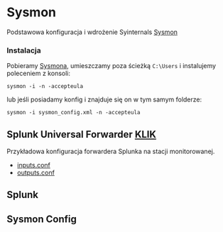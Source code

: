 # Sysmon
Podstawowa konfiguracja i wdrożenie Syinternals [Sysmon](https://technet.microsoft.com/en-us/sysinternals/sysmon)

### Instalacja

Pobieramy [Sysmona](https://technet.microsoft.com/en-us/sysinternals/sysmon), umieszczamy poza ścieżką `C:\Users` i instalujemy poleceniem z konsoli:
```
sysmon -i -n -accepteula
```
lub jeśli posiadamy konfig i znajduje się on w tym samym folderze:

```
sysmon -i sysmon_config.xml -n -accepteula
```

## Splunk Universal Forwarder [KLIK](https://github.com/Ravikin/Sysmon/tree/master/SplunkUniversalForwarder)
Przykładowa konfiguracja forwardera Splunka na stacji monitorowanej.

- [inputs.conf](https://github.com/Ravikin/Sysmon/blob/master/SplunkUniversalForwarder/inputs.conf)
- [outputs.conf](https://github.com/Ravikin/Sysmon/blob/master/SplunkUniversalForwarder/outputs.conf)

## Splunk

## Sysmon Config
